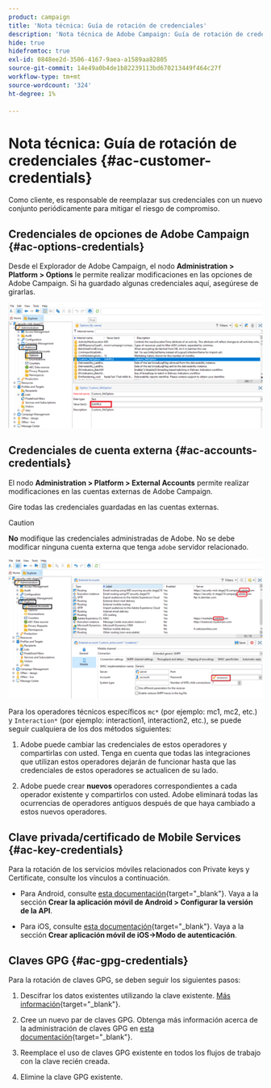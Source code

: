 ```yaml
---
product: campaign
title: 'Nota técnica: Guía de rotación de credenciales'
description: 'Nota técnica de Adobe Campaign: Guía de rotación de credenciales'
hide: true
hidefromtoc: true
exl-id: 0848ee2d-3506-4167-9aea-a1589aa82805
source-git-commit: 14e49a0b4de1b82239113bd670213449f464c27f
workflow-type: tm+mt
source-wordcount: '324'
ht-degree: 1%

---
```


# Nota técnica: Guía de rotación de credenciales {#ac-customer-credentials}

Como cliente, es responsable de reemplazar sus credenciales con un nuevo conjunto periódicamente para mitigar el riesgo de compromiso.

## Credenciales de opciones de Adobe Campaign {#ac-options-credentials}

Desde el Explorador de Adobe Campaign, el nodo **Administration > Platform > Options** le permite realizar modificaciones en las opciones de Adobe Campaign. Si ha guardado algunas credenciales aquí, asegúrese de girarlas.

![](assets/technote-2.png)

## Credenciales de cuenta externa {#ac-accounts-credentials}

El nodo **Administration > Platform > External Accounts** permite realizar modificaciones en las cuentas externas de Adobe Campaign.

Gire todas las credenciales guardadas en las cuentas externas.

>[!CAUTION]
>
>**No** modifique las credenciales administradas de Adobe. No se debe modificar ninguna cuenta externa que tenga `adobe` servidor relacionado.

![](assets/technote-1.png)

Para los operadores técnicos específicos `mc*` (por ejemplo: mc1, mc2, etc.) y `Interaction*` (por ejemplo: interaction1, interaction2, etc.), se puede seguir cualquiera de los dos métodos siguientes:

1. Adobe puede cambiar las credenciales de estos operadores y compartirlas con usted. Tenga en cuenta que todas las integraciones que utilizan estos operadores dejarán de funcionar hasta que las credenciales de estos operadores se actualicen de su lado.

1. Adobe puede crear **nuevos** operadores correspondientes a cada operador existente y compartirlos con usted. Adobe eliminará todas las ocurrencias de operadores antiguos después de que haya cambiado a estos nuevos operadores.


## Clave privada/certificado de Mobile Services  {#ac-key-credentials}

Para la rotación de los servicios móviles relacionados con Private keys y Certificate, consulte los vínculos a continuación.

* Para Android, consulte [esta documentación](https://experienceleague.adobe.com/en/docs/campaign-classic/using/sending-messages/sending-push-notifications/configure-the-mobile-app/configuring-the-mobile-application-android){target="_blank"}.
Vaya a la sección **Crear la aplicación móvil de Android > Configurar la versión de la API**.

* Para iOS, consulte [esta documentación](https://experienceleague.adobe.com/en/docs/campaign-classic/using/sending-messages/sending-push-notifications/configure-the-mobile-app/configuring-the-mobile-application){target="_blank"}.
Vaya a la sección **Crear aplicación móvil de iOS->Modo de autenticación**.

## Claves GPG {#ac-gpg-credentials}

Para la rotación de claves GPG, se deben seguir los siguientes pasos:

1. Descifrar los datos existentes utilizando la clave existente. [Más información](https://experienceleague.adobe.com/en/docs/control-panel/using/instances-settings/gpg-keys-management#decrypting-data){target="_blank"}.

1. Cree un nuevo par de claves GPG. Obtenga más información acerca de la administración de claves GPG en [esta documentación](https://experienceleague.adobe.com/en/docs/control-panel/using/instances-settings/gpg-keys-management#decrypting-data){target="_blank"}.

1. Reemplace el uso de claves GPG existente en todos los flujos de trabajo con la clave recién creada.

1. Elimine la clave GPG existente.
